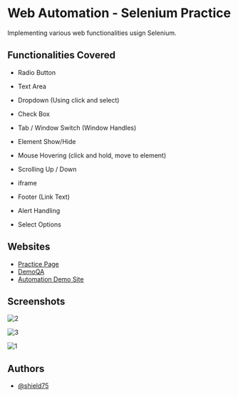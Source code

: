 
# Web Automation -  Selenium Practice
Implementing various web functionalities usign Selenium.



## Functionalities Covered

- Radio Button

- Text Area

- Dropdown (Using click and select)

- Check Box

- Tab / Window Switch (Window Handles)

- Element Show/Hide

- Mouse Hovering (click and hold, move to element)

- Scrolling Up / Down 

- iframe

- Footer (Link Text)

- Alert Handling

- Select Options
## Websites

 - [Practice Page](https://rahulshettyacademy.com/AutomationPractice/)
 - [DemoQA](https://demoqa.com/menu)
 - [Automation Demo Site](https://demo.automationtesting.in/Selectable.html)


## Screenshots

![2](https://github.com/shield75/Selenium-Functionalitues/assets/77926360/c37c4f0d-34c3-4a7b-a1ee-f76c1a186686)

![3](https://github.com/shield75/Selenium-Functionalitues/assets/77926360/7be6d12f-a4c7-434b-82b3-e06c6e7afecf)

![1](https://github.com/shield75/Selenium-Functionalitues/assets/77926360/d14058bd-2141-418b-8c63-8f844507594e)




## Authors

- [@shield75](https://github.com/shield75)

